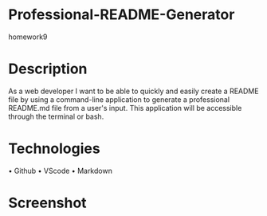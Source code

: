 # Professional-README-Generator
homework9

# Description 

As a web developer I want to be able to quickly and easily create a README file by using a command-line application to generate a professional README.md file from a user's input. This application will be accessible through the terminal or bash.

# Technologies

• Github
• VScode
• Markdown

# Screenshot

